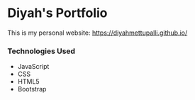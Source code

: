 # Diyah's Portfolio
This is my personal website: https://diyahmettupalli.github.io/

### Technologies Used  ###
* JavaScript
* CSS
* HTML5
* Bootstrap

